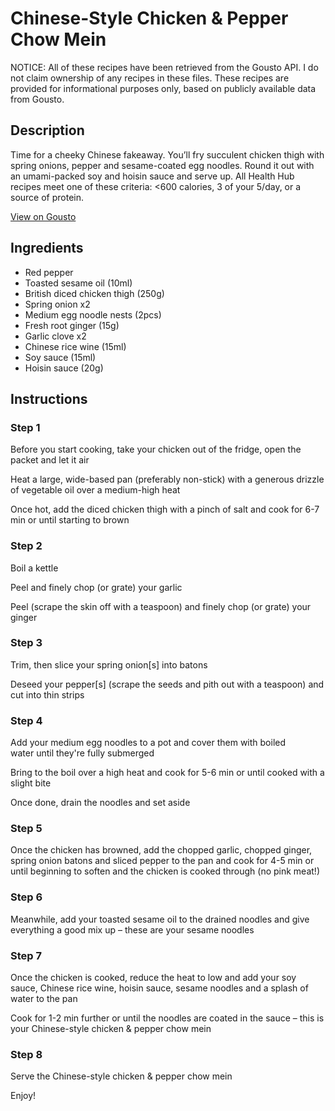 # Chinese-Style Chicken & Pepper Chow Mein

NOTICE: All of these recipes have been retrieved from the Gousto API. I do not claim ownership of any recipes in these files. These recipes are provided for informational purposes only, based on publicly available data from Gousto.

## Description

Time for a cheeky Chinese fakeaway. You’ll fry succulent chicken thigh with spring onions, pepper and sesame-coated egg noodles. Round it out with an umami-packed soy and hoisin sauce and serve up. All Health Hub recipes meet one of these criteria: <600 calories, 3 of your 5/day, or a source of protein.

[View on Gousto](https://www.gousto.co.uk/recipes/cookbook/chinese-style-chicken-spring-greens-chow-mein)

## Ingredients

- Red pepper
- Toasted sesame oil (10ml)
- British diced chicken thigh (250g)
- Spring onion x2
- Medium egg noodle nests (2pcs)
- Fresh root ginger (15g)
- Garlic clove x2
- Chinese rice wine (15ml)
- Soy sauce (15ml)
- Hoisin sauce (20g)

## Instructions


### Step 1

Before you start cooking, take your chicken out of the fridge, open the packet and let it air

Heat a large, wide-based pan (preferably non-stick) with a generous drizzle of vegetable oil over a medium-high heat

Once hot, add the diced chicken thigh with a pinch of salt and cook for 6-7 min or until starting to brown


### Step 2

Boil a kettle

Peel and finely chop (or grate) your garlic

Peel (scrape the skin off with a teaspoon) and finely chop (or grate) your ginger


### Step 3

Trim, then slice your spring onion[s] into batons

Deseed your pepper[s] (scrape the seeds and pith out with a teaspoon) and cut into thin strips


### Step 4

Add your medium egg noodles to a pot and cover them with boiled water until they're fully submerged

Bring to the boil over a high heat and cook for 5-6 min or until cooked with a slight bite

Once done, drain the noodles and set aside


### Step 5

Once the chicken has browned, add the chopped garlic, chopped ginger, spring onion batons and sliced pepper to the pan and cook for 4-5 min or until beginning to soften and the chicken is cooked through (no pink meat!)


### Step 6

Meanwhile, add your toasted sesame oil to the drained noodles and give everything a good mix up – these are your sesame noodles


### Step 7

Once the chicken is cooked, reduce the heat to low and add your soy sauce, Chinese rice wine, hoisin sauce, sesame noodles and a splash of water to the pan

Cook for 1-2 min further or until the noodles are coated in the sauce – this is your Chinese-style chicken & pepper chow mein

### Step 8

Serve the Chinese-style chicken & pepper chow mein

Enjoy!

